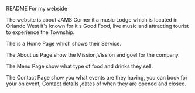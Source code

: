   README For my webside

The website is about JAMS Corner it a music Lodge which is located in Orlando West it's known for it s Good Food, live music and attracting tourist to experience the Township.

The is a Home Page which shows their Service.

The About us Page show the Mission,Vission and goel for the company.

The Menu Page show what type of food and drinks they sell.

The Contact Page show you what events are they having, you can book for your on event, Contact details ,dates of when they are opened and closed.
